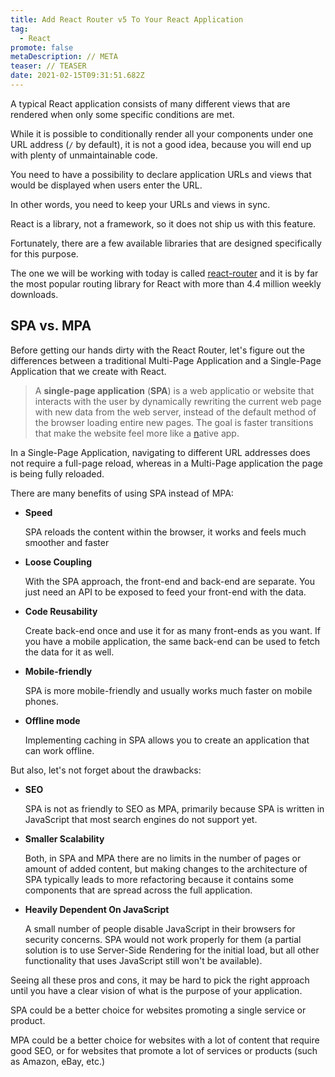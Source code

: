 ```yaml
---
title: Add React Router v5 To Your React Application
tag:
  - React
promote: false
metaDescription: // META
teaser: // TEASER
date: 2021-02-15T09:31:51.682Z
---
```

A typical React application consists of many different views that are rendered when only some specific conditions are met.

While it is possible to conditionally render all your components under one URL address (`/` by default), it is not a good idea, because you will end up with plenty of unmaintainable code.

You need to have a possibility to declare application URLs and views that would be displayed when users enter the URL.

In other words, you need to keep your URLs and views in sync.

React is a library, not a framework, so it does not ship us with this feature.

Fortunately, there are a few available libraries that are designed specifically for this purpose.

The one we will be working with today is called [react-router](https://reactrouter.com/) and it is by far the most popular routing library for React with more than 4.4 million weekly downloads.

## SPA vs. MPA

Before getting our hands dirty with the React Router, let's figure out the differences between a traditional Multi-Page Application and a Single-Page Application that we create with React.

> A **single-page application** (**SPA**) is a web applicatio or website that interacts with the user by dynamically rewriting the current [](https://en.wikipedia.org/wiki/Web_page "Web page")web page with new data from the [](https://en.wikipedia.org/wiki/Web_server "Web server")web server, instead of the default method of the browser loading entire new pages. The goal is faster transitions that make the website feel more like a [n](https://en.wikipedia.org/wiki/Application_software "Application software")ative app.

In a Single-Page Application, navigating to different URL addresses does not require a full-page reload, whereas in a Multi-Page application the page is being fully reloaded.

There are many benefits of using SPA instead of MPA:

* **Speed**

  SPA reloads the content within the browser, it works and feels much smoother and faster
* **Loose Coupling**

  With the SPA approach, the front-end and back-end are separate. You just need an API to be exposed to feed your front-end with the data.
* **Code Reusability**

  Create back-end once and use it for as many front-ends as you want. If you have a mobile application, the same back-end can be used to fetch the data for it as well.
* **Mobile-friendly**

  SPA is more mobile-friendly and usually works much faster on mobile phones.
* **Offline mode**

  Implementing caching in SPA allows you to create an application that can work offline.

 But also, let's not forget about the drawbacks:

* **SEO**

  SPA is not as friendly to SEO as MPA, primarily because SPA is written in JavaScript that most search engines do not support yet.
* **Smaller Scalability**

  Both, in SPA and MPA there are no limits in the number of pages or amount of added content, but making changes to the architecture of SPA typically leads to more refactoring because it contains some components that are spread across the full application.
* **Heavily Dependent On JavaScript**

  A small number of people disable JavaScript in their browsers for security concerns. SPA would not work properly for them (a partial solution is to use Server-Side Rendering for the initial load, but all other functionality that uses JavaScript still won't be available).

Seeing all these pros and cons, it may be hard to pick the right approach until you have a clear vision of what is the purpose of your application.

SPA could be a better choice for websites promoting a single service or product.

MPA could be a better choice for websites with a lot of content that require good SEO, or for websites that promote a lot of services or products (such as Amazon, eBay, etc.)